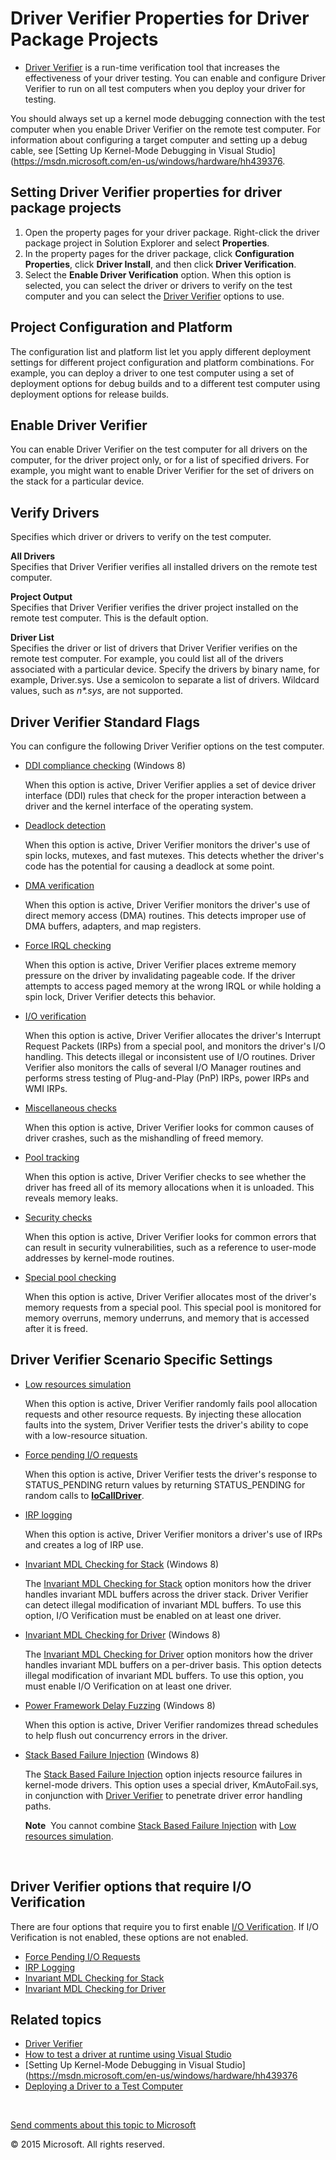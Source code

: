 Driver Verifier Properties for Driver Package Projects
=================================================================================================================================

* [Driver Verifier](https://msdn.microsoft.com/en-us/Library/Windows/Hardware/Ff545448) is a run-time verification tool that increases the effectiveness of your driver testing. You can enable and configure Driver Verifier to run on all test computers when you deploy your driver for testing.

You should always set up a kernel mode debugging connection with the test computer when you enable Driver Verifier on the remote test computer. For information about configuring a target computer and setting up a debug cable, see [Setting Up Kernel-Mode Debugging in Visual Studio](https://msdn.microsoft.com/en-us/windows/hardware/hh439376.

<span id="Setting_Driver_Verifier_properties_for_driver_package_projects"></span><span id="setting_driver_verifier_properties_for_driver_package_projects"></span><span id="SETTING_DRIVER_VERIFIER_PROPERTIES_FOR_DRIVER_PACKAGE_PROJECTS"></span>Setting Driver Verifier properties for driver package projects
-----------------------------------------------------------------------------------------------------------------------------------------------------------------------------------------------------------------------------------------------------------------------------------------------------------------

1.  Open the property pages for your driver package. Right-click the driver package project in Solution Explorer and select **Properties**.
2.  In the property pages for the driver package, click **Configuration Properties**, click **Driver Install**, and then click **Driver Verification**.
3.  Select the **Enable Driver Verification** option. When this option is selected, you can select the driver or drivers to verify on the test computer and you can select the [Driver Verifier](https://msdn.microsoft.com/en-us/Library/Windows/Hardware/Ff545448) options to use.

<span id="Project_Configuration_and_Platform"></span><span id="project_configuration_and_platform"></span><span id="PROJECT_CONFIGURATION_AND_PLATFORM"></span>Project Configuration and Platform
-------------------------------------------------------------------------------------------------------------------------------------------------------------------------------------------------

The configuration list and platform list let you apply different deployment settings for different project configuration and platform combinations. For example, you can deploy a driver to one test computer using a set of deployment options for debug builds and to a different test computer using deployment options for release builds.

<span id="Enable_Driver_Verifier"></span><span id="enable_driver_verifier"></span><span id="ENABLE_DRIVER_VERIFIER"></span>Enable Driver Verifier
-------------------------------------------------------------------------------------------------------------------------------------------------

You can enable Driver Verifier on the test computer for all drivers on the computer, for the driver project only, or for a list of specified drivers. For example, you might want to enable Driver Verifier for the set of drivers on the stack for a particular device.

<span id="Verify_Drivers"></span><span id="verify_drivers"></span><span id="VERIFY_DRIVERS"></span>Verify Drivers
-----------------------------------------------------------------------------------------------------------------

Specifies which driver or drivers to verify on the test computer.

<span id="All_Drivers"></span><span id="all_drivers"></span><span id="ALL_DRIVERS"></span>**All Drivers**  
Specifies that Driver Verifier verifies all installed drivers on the remote test computer.

<span id="Project_Output"></span><span id="project_output"></span><span id="PROJECT_OUTPUT"></span>**Project Output**  
Specifies that Driver Verifier verifies the driver project installed on the remote test computer. This is the default option.

<span id="Driver_List"></span><span id="driver_list"></span><span id="DRIVER_LIST"></span>**Driver List**  
Specifies the driver or list of drivers that Driver Verifier verifies on the remote test computer. For example, you could list all of the drivers associated with a particular device. Specify the drivers by binary name, for example, Driver.sys. Use a semicolon to separate a list of drivers. Wildcard values, such as *n\*.sys*, are not supported.

<span id="Driver_Verifier_Standard_Flags"></span><span id="driver_verifier_standard_flags"></span><span id="DRIVER_VERIFIER_STANDARD_FLAGS"></span>Driver Verifier Standard Flags
---------------------------------------------------------------------------------------------------------------------------------------------------------------------------------

You can configure the following Driver Verifier options on the test computer.

-   [DDI compliance checking](https://msdn.microsoft.com/en-us/Library/Windows/Hardware/Hh454208) (Windows 8)

    When this option is active, Driver Verifier applies a set of device driver interface (DDI) rules that check for the proper interaction between a driver and the kernel interface of the operating system.

-   [Deadlock detection](https://msdn.microsoft.com/en-us/Library/Windows/Hardware/Ff543668)

    When this option is active, Driver Verifier monitors the driver's use of spin locks, mutexes, and fast mutexes. This detects whether the driver's code has the potential for causing a deadlock at some point.

-   [DMA verification](https://msdn.microsoft.com/en-us/Library/Windows/Hardware/Ff544915)

    When this option is active, Driver Verifier monitors the driver's use of direct memory access (DMA) routines. This detects improper use of DMA buffers, adapters, and map registers.

-   [Force IRQL checking](https://msdn.microsoft.com/en-us/Library/Windows/Hardware/Ff546138)

    When this option is active, Driver Verifier places extreme memory pressure on the driver by invalidating pageable code. If the driver attempts to access paged memory at the wrong IRQL or while holding a spin lock, Driver Verifier detects this behavior.

-   [I/O verification](https://msdn.microsoft.com/en-us/Library/Windows/Hardware/Ff548045)

    When this option is active, Driver Verifier allocates the driver's Interrupt Request Packets (IRPs) from a special pool, and monitors the driver's I/O handling. This detects illegal or inconsistent use of I/O routines. Driver Verifier also monitors the calls of several I/O Manager routines and performs stress testing of Plug-and-Play (PnP) IRPs, power IRPs and WMI IRPs.

-   [Miscellaneous checks](https://msdn.microsoft.com/en-us/Library/Windows/Hardware/Ff549253)

    When this option is active, Driver Verifier looks for common causes of driver crashes, such as the mishandling of freed memory.

-   [Pool tracking](https://msdn.microsoft.com/en-us/Library/Windows/Hardware/Ff550491)

    When this option is active, Driver Verifier checks to see whether the driver has freed all of its memory allocations when it is unloaded. This reveals memory leaks.

-   [Security checks](https://msdn.microsoft.com/en-us/Library/Windows/Hardware/Ff551723)

    When this option is active, Driver Verifier looks for common errors that can result in security vulnerabilities, such as a reference to user-mode addresses by kernel-mode routines.

-   [Special pool checking](https://msdn.microsoft.com/en-us/Library/Windows/Hardware/Ff551832)

    When this option is active, Driver Verifier allocates most of the driver's memory requests from a special pool. This special pool is monitored for memory overruns, memory underruns, and memory that is accessed after it is freed.

<span id="Driver_Verifier_Scenario_Specific_Settings"></span><span id="driver_verifier_scenario_specific_settings"></span><span id="DRIVER_VERIFIER_SCENARIO_SPECIFIC_SETTINGS"></span>Driver Verifier Scenario Specific Settings
---------------------------------------------------------------------------------------------------------------------------------------------------------------------------------------------------------------------------------

-   [Low resources simulation](https://msdn.microsoft.com/en-us/Library/Windows/Hardware/Ff548288)

    When this option is active, Driver Verifier randomly fails pool allocation requests and other resource requests. By injecting these allocation faults into the system, Driver Verifier tests the driver's ability to cope with a low-resource situation.

-   [Force pending I/O requests](https://msdn.microsoft.com/en-us/Library/Windows/Hardware/Ff546145)

    When this option is active, Driver Verifier tests the driver's response to STATUS\_PENDING return values by returning STATUS\_PENDING for random calls to [**IoCallDriver**](https://msdn.microsoft.com/en-us/Library/Windows/Hardware/Ff548336).

-   [IRP logging](https://msdn.microsoft.com/en-us/Library/Windows/Hardware/Ff547329)

    When this option is active, Driver Verifier monitors a driver's use of IRPs and creates a log of IRP use.

-   [Invariant MDL Checking for Stack](https://msdn.microsoft.com/en-us/Library/Windows/Hardware/Hh974663) (Windows 8)

    The [Invariant MDL Checking for Stack](https://msdn.microsoft.com/en-us/Library/Windows/Hardware/Hh974663) option monitors how the driver handles invariant MDL buffers across the driver stack. Driver Verifier can detect illegal modification of invariant MDL buffers. To use this option, I/O Verification must be enabled on at least one driver.

-   [Invariant MDL Checking for Driver](https://msdn.microsoft.com/en-us/Library/Windows/Hardware/Hh974662) (Windows 8)

    The [Invariant MDL Checking for Driver](https://msdn.microsoft.com/en-us/Library/Windows/Hardware/Hh974662) option monitors how the driver handles invariant MDL buffers on a per-driver basis. This option detects illegal modification of invariant MDL buffers. To use this option, you must enable I/O Verification on at least one driver.

-   [Power Framework Delay Fuzzing](https://msdn.microsoft.com/en-us/Library/Windows/Hardware/Hh454184) (Windows 8)

    When this option is active, Driver Verifier randomizes thread schedules to help flush out concurrency errors in the driver.

-   [Stack Based Failure Injection](https://msdn.microsoft.com/en-us/Library/Windows/Hardware/Hh974664) (Windows 8)

    The [Stack Based Failure Injection](https://msdn.microsoft.com/en-us/Library/Windows/Hardware/Hh974664) option injects resource failures in kernel-mode drivers. This option uses a special driver, KmAutoFail.sys, in conjunction with [Driver Verifier](https://msdn.microsoft.com/en-us/Library/Windows/Hardware/Ff545448) to penetrate driver error handling paths.

    **Note**  You cannot combine [Stack Based Failure Injection](https://msdn.microsoft.com/en-us/Library/Windows/Hardware/Hh974664) with [Low resources simulation](https://msdn.microsoft.com/en-us/Library/Windows/Hardware/Ff548288).

     

<span id="Driver_Verifier_options_that_require_I_O_Verification"></span><span id="driver_verifier_options_that_require_i_o_verification"></span><span id="DRIVER_VERIFIER_OPTIONS_THAT_REQUIRE_I_O_VERIFICATION"></span>Driver Verifier options that require I/O Verification
-----------------------------------------------------------------------------------------------------------------------------------------------------------------------------------------------------------------------------------------------------------------------------

There are four options that require you to first enable [I/O Verification](https://msdn.microsoft.com/en-us/Library/Windows/Hardware/Ff548045). If I/O Verification is not enabled, these options are not enabled.

-   [Force Pending I/O Requests](https://msdn.microsoft.com/en-us/Library/Windows/Hardware/Ff546145)
-   [IRP Logging](https://msdn.microsoft.com/en-us/Library/Windows/Hardware/Ff547329)
-   [Invariant MDL Checking for Stack](https://msdn.microsoft.com/en-us/Library/Windows/Hardware/Hh974663)
-   [Invariant MDL Checking for Driver](https://msdn.microsoft.com/en-us/Library/Windows/Hardware/Hh974662)

<span id="related_topics"></span>Related topics
-----------------------------------------------

* [Driver Verifier](https://msdn.microsoft.com/en-us/Library/Windows/Hardware/Ff545448)
* [How to test a driver at runtime using Visual Studio](testing_a_driver_at_runtime.md)
* [Setting Up Kernel-Mode Debugging in Visual Studio](https://msdn.microsoft.com/en-us/windows/hardware/hh439376
* [Deploying a Driver to a Test Computer](deploying_a_driver_to_a_test_computer.md)
 

 

[Send comments about this topic to Microsoft](mailto:wsddocfb@microsoft.com?subject=Documentation%20feedback%20[VsDriver\vsdriver]:%20Driver%20Verifier%20Properties%20for%20%20Driver%20Package%20Projects%20%20RELEASE:%20%289/30/2015%29&body=%0A%0APRIVACY%20STATEMENT%0A%0AWe%20use%20your%20feedback%20to%20improve%20the%20documentation.%20We%20don't%20use%20your%20email%20address%20for%20any%20other%20purpose,%20and%20we'll%20remove%20your%20email%20address%20from%20our%20system%20after%20the%20issue%20that%20you're%20reporting%20is%20fixed.%20While%20we're%20working%20to%20fix%20this%20issue,%20we%20might%20send%20you%20an%20email%20message%20to%20ask%20for%20more%20info.%20Later,%20we%20might%20also%20send%20you%20an%20email%20message%20to%20let%20you%20know%20that%20we've%20addressed%20your%20feedback.%0A%0AFor%20more%20info%20about%20Microsoft's%20privacy%20policy,%20see%20http://privacy.microsoft.com/en-us/default. "Send comments about this topic to Microsoft")

© 2015 Microsoft. All rights reserved.
